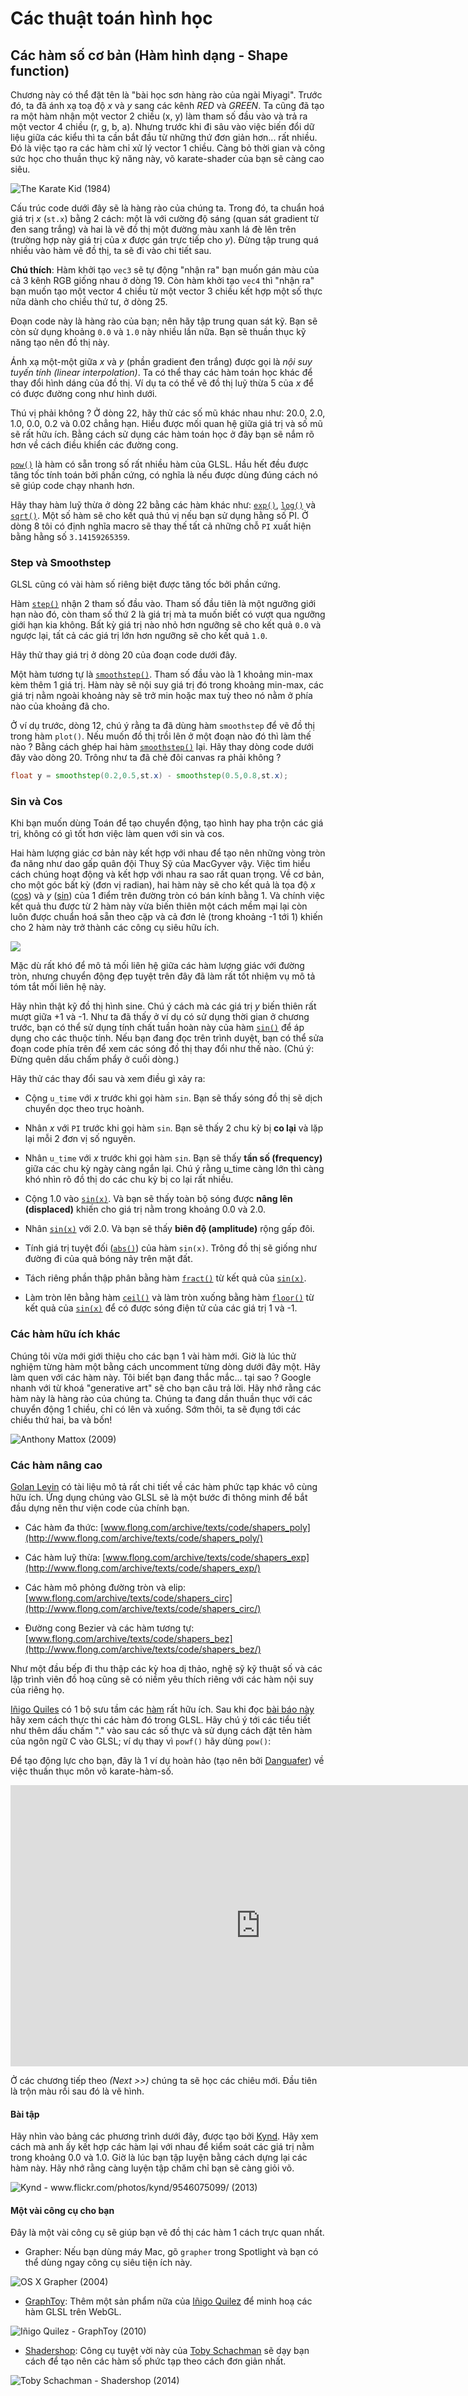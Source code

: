 # Các thuật toán hình học
## Các hàm số cơ bản (Hàm hình dạng - Shape function)

Chương này có thể đặt tên là "bài học sơn hàng rào của ngài Miyagi". Trước đó, ta đã ánh xạ toạ độ *x* và *y* sang các kênh *RED* và *GREEN*. Ta cũng đã tạo ra một hàm nhận một vector 2 chiều (x, y) làm tham số đầu vào và trả ra một vector 4 chiều (r, g, b, a). Nhưng trước khi đi sâu vào việc biến đổi dữ liệu giữa các kiểu thì ta cần bắt đầu từ những thứ đơn giản hơn... rất nhiều. Đó là việc tạo ra các hàm chỉ xử lý vector 1 chiều. Càng bỏ thời gian và công sức học cho thuần thục kỹ năng này, võ karate-shader của bạn sẽ càng cao siêu.

![The Karate Kid (1984)](mr_miyagi.jpg)

Cấu trúc code dưới đây sẽ là hàng rào của chúng ta. Trong đó, ta chuẩn hoá giá trị *x* (`st.x`) bằng 2 cách: một là với cường độ sáng (quan sát gradient từ đen sang trắng) và hai là vẽ đồ thị một đường màu xanh lá đè lên trên (trường hợp này giá trị của *x* được gán trực tiếp cho *y*). Đừng tập trung quá nhiều vào hàm vẽ đồ thị, ta sẽ đi vào chi tiết sau.

<div class="codeAndCanvas" data="linear.frag"></div>

**Chú thích**: Hàm khởi tạo `vec3` sẽ tự động "nhận ra" bạn muốn gán màu của cả 3 kênh RGB giống nhau ở dòng 19. Còn hàm khởi tạo `vec4` thì "nhận ra" bạn muốn tạo một vector 4 chiều từ một vector 3 chiều kết hợp một số thực nữa dành cho chiều thứ tư, ở dòng 25.

Đoạn code này là hàng rào của bạn; nên hãy tập trung quan sát kỹ. Bạn sẽ còn sử dụng khoảng `0.0` và `1.0` này nhiều lần nữa. Bạn sẽ thuần thục kỹ năng tạo nên đồ thị này.

Ánh xạ một-một giữa *x* và *y* (phần gradient đen trắng) được gọi là *nội suy tuyến tính (linear interpolation)*. Ta có thể thay các hàm toán học khác để thay đổi hình dáng của đồ thị. Ví dụ ta có thể vẽ đồ thị luỹ thừa 5 của *x* để có được đường cong như hình dưới.

<div class="codeAndCanvas" data="expo.frag"></div>

Thú vị phải không ? Ở dòng 22, hãy thử các số mũ khác nhau như: 20.0, 2.0, 1.0, 0.0, 0.2 và 0.02 chẳng hạn. Hiểu được mối quan hệ giữa giá trị và số mũ sẽ rất hữu ích. Bằng cách sử dụng các hàm toán học ở đây bạn sẽ nắm rõ hơn về cách điều khiển các đường cong.

[`pow()`](../glossary/?lan=vi&search=pow) là hàm có sẵn trong số rất nhiều hàm của GLSL. Hầu hết đều được tăng tốc tính toán bởi phần cứng, có nghĩa là nếu được dùng đúng cách nó sẽ giúp code chạy nhanh hơn.

Hãy thay hàm luỹ thừa ở dòng 22 bằng các hàm khác như: [`exp()`](../glossary/?lan=vi&search=exp), [`log()`](../glossary/?lan=vi&search=log) và [`sqrt()`](../glossary/?lan=vi&search=sqrt). Một số hàm sẽ cho kết quả thú vị nếu bạn sử dụng hằng số PI. Ở dòng 8 tôi có định nghĩa macro sẽ thay thế tất cả những chỗ `PI` xuất hiện bằng hằng số `3.14159265359`.

### Step và Smoothstep

GLSL cũng có vài hàm số riêng biệt được tăng tốc bởi phần cứng.

Hàm [`step()`](../glossary/?lan=vi&search=step) nhận 2 tham số đầu vào. Tham số đầu tiên là một ngưỡng giới hạn nào đó, còn tham số thứ 2 là giá trị mà ta muốn biết có vượt qua ngưỡng giới hạn kia không. Bất kỳ giá trị nào nhỏ hơn ngưỡng sẽ cho kết quả `0.0` và ngược lại, tất cả các giá trị lớn hơn ngưỡng sẽ cho kết quả `1.0`.

Hãy thử thay giá trị ở dòng 20 của đoạn code dưới đây.

<div class="codeAndCanvas" data="step.frag"></div>

Một hàm tương tự là [`smoothstep()`](../glossary/?lan=vi&search=smoothstep). Tham số đầu vào là 1 khoảng min-max kèm thêm 1 giá trị. Hàm này sẽ nội suy giá trị đó trong khoảng min-max, các giá trị nằm ngoài khoảng này sẽ trở min hoặc max tuỳ theo nó nằm ở phía nào của khoảng đã cho.

<div class="codeAndCanvas" data="smoothstep.frag"></div>

Ở ví dụ trước, dòng 12, chú ý rằng ta đã dùng hàm `smoothstep` để vẽ đồ thị trong hàm `plot()`. Nếu muốn đồ thị trồi lên ở một đoạn nào đó thì làm thế nào ? Bằng cách ghép hai hàm [`smoothstep()`](../glossary/?lan=vi&search=smoothstep) lại. Hãy thay dòng code dưới đây vào dòng 20. Trông như ta đã chẻ đôi canvas ra phải không ?

```glsl
float y = smoothstep(0.2,0.5,st.x) - smoothstep(0.5,0.8,st.x);
```

### Sin và Cos

Khi bạn muốn dùng Toán để tạo chuyển động, tạo hình hay pha trộn các giá trị, không có gì tốt hơn việc làm quen với sin và cos.

Hai hàm lượng giác cơ bản này kết hợp với nhau để tạo nên những vòng tròn đa năng như dao gấp quân đội Thuỵ Sỹ của MacGyver vậy. Việc tìm hiểu cách chúng hoạt động và kết hợp với nhau ra sao rất quan trọng. Về cơ bản, cho một góc bất kỳ (đơn vị radian), hai hàm này sẽ cho kết quả là tọa độ *x* ([cos](../glossary/?lan=vi&search=cos)) và *y* ([sin](../glossary/?lan=vi&search=sin)) của 1 điểm trên đường tròn có bán kính bằng 1. Và chính việc kết quả thu được từ 2 hàm này vừa biến thiên một cách mềm mại lại còn luôn được chuẩn hoá sẵn theo cặp và cả đơn lẻ (trong khoảng -1 tới 1) khiến cho 2 hàm này trở thành các công cụ siêu hữu ích.

![](sincos.gif)

Mặc dù rất khó để mô tả mối liên hệ giữa các hàm lượng giác với đường tròn, nhưng chuyển động đẹp tuyệt trên đây đã làm rất tốt nhiệm vụ mô tả tóm tắt mối liên hệ này.

<div class="simpleFunction" data="y = sin(x);"></div>

Hãy nhìn thật kỹ đồ thị hình sine. Chú ý cách mà các giá trị *y* biến thiên rất mượt giữa +1 và -1. Như ta đã thấy ở ví dụ có sử dụng thời gian ở chương trước, bạn có thể sử dụng tính chất tuần hoàn này của hàm [`sin()`](../glossary/?lan=vi&search=sin) để áp dụng cho các thuộc tính. Nếu bạn đang đọc trên trình duyệt, bạn có thể sửa đoạn code phía trên để xem các sóng đồ thị thay đổi như thế nào. (Chú ý: Đừng quên dấu chấm phẩy ở cuối dòng.)

Hãy thử các thay đổi sau và xem điều gì xảy ra:

* Cộng `u_time` với *x* trước khi gọi hàm `sin`. Bạn sẽ thấy sóng đồ thị sẽ dịch chuyển dọc theo trục hoành.

* Nhân *x* với `PI` trước khi gọi hàm `sin`. Bạn sẽ thấy 2 chu kỳ bị **co lại** và lặp lại mỗi 2 đơn vị số nguyên.

* Nhân `u_time` với *x* trước khi gọi hàm `sin`. Bạn sẽ thấy **tần số (frequency)** giữa các chu kỳ ngày càng ngắn lại. Chú ý rằng u_time càng lớn thì càng khó nhìn rõ đồ thị do các chu kỳ bị co lại rất nhiều.

* Cộng 1.0 vào [`sin(x)`](../glossary/?lan=vi&search=sin). Và bạn sẽ thấy toàn bộ sóng được **nâng lên (displaced)** khiến cho giá trị nằm trong khoảng 0.0 và 2.0.

* Nhân [`sin(x)`](../glossary/?lan=vi&search=sin) với 2.0. Và bạn sẽ thấy **biên độ (amplitude)** rộng gấp đôi.

* Tính giá trị tuyệt đối ([`abs()`](../glossary/?lan=vi&search=abs)) của hàm `sin(x)`. Trông đồ thị sẽ giống như đường đi của quả bóng nảy trên mặt đất.

* Tách riêng phần thập phân bằng hàm [`fract()`](../glossary/?lan=vi&search=fract) từ kết quả của [`sin(x)`](../glossary/?lan=vi&search=sin).

* Làm tròn lên bằng hàm [`ceil()`](../glossary/?lan=vi&search=ceil) và làm tròn xuống bằng hàm [`floor()`](../glossary/?lan=vi&search=floor) từ kết quả của [`sin(x)`](../glossary/?lan=vi&search=sin) để có được sóng điện tử của các giá trị 1 và -1.

### Các hàm hữu ích khác

Chúng tôi vừa mới giới thiệu cho các bạn 1 vài hàm mới. Giờ là lúc thử nghiệm từng hàm một bằng cách uncomment từng dòng dưới đây một. Hãy làm quen với các hàm này. Tôi biết bạn đang thắc mắc... tại sao ? Google nhanh với từ khoá "generative art" sẽ cho bạn câu trả lời. Hãy nhớ rằng các hàm này là hàng rào của chúng ta. Chúng ta đang dần thuần thục với các chuyển động 1 chiều, chỉ có lên và xuống. Sớm thôi, ta sẽ đụng tới các chiều thứ hai, ba và bốn!

![Anthony Mattox (2009)](anthony-mattox-ribbon.jpg)

<div class="simpleFunction" data="y = mod(x,0.5); // tính phần dư của phép tính x / 0.5
//y = fract(x); // tách phần thập phân của x
//y = ceil(x);  // làm tròn lên
//y = floor(x); // làm tròn xuống
//y = sign(x);  // lấy dấu âm dương của x
//y = abs(x);   // tính giá trị tuyệt đối của x
//y = clamp(x,0.0,1.0); // kẹp x trong khoảng 0.0 và 1.0
//y = min(0.0,x);   // tìm số nhỏ nhất giữa 2 số 0.0 và x
//y = max(0.0,x);   // tìm số lớn nhất giữa 2 số 0.0 và x "></div>

### Các hàm nâng cao

[Golan Levin](http://www.flong.com/) có tài liệu mô tả rất chi tiết về các hàm phức tạp khác vô cùng hữu ích. Ứng dụng chúng vào GLSL sẽ là một bước đi thông minh để bắt đầu dựng nên thư viện code của chính bạn.

* Các hàm đa thức: [www.flong.com/archive/texts/code/shapers_poly](http://www.flong.com/archive/texts/code/shapers_poly/)

* Các hàm luỹ thừa: [www.flong.com/archive/texts/code/shapers_exp](http://www.flong.com/archive/texts/code/shapers_exp/)

* Các hàm mô phỏng đường tròn và elip: [www.flong.com/archive/texts/code/shapers_circ](http://www.flong.com/archive/texts/code/shapers_circ/)

* Đường cong Bezier và các hàm tương tự: [www.flong.com/archive/texts/code/shapers_bez](http://www.flong.com/archive/texts/code/shapers_bez/)

<div class="glslGallery" data="160414041542,160414041933,160414041756" data-properties="clickRun:editor,hoverPreview:false"></div>

Như một đầu bếp đi thu thập các kỳ hoa dị thảo, nghệ sỹ kỹ thuật số và các lập trình viên đồ hoạ cũng sẽ có niềm yêu thích riêng với các hàm nội suy của riêng họ.

[Iñigo Quiles](http://www.iquilezles.org/) có 1 bộ sưu tầm các [hàm](http://www.iquilezles.org/www/articles/functions/functions.htm) rất hữu ích. Sau khi đọc [bài báo này](http://www.iquilezles.org/www/articles/functions/functions.htm) hãy xem cách thực thi các hàm đó trong GLSL. Hãy chú ý tới các tiểu tiết như thêm dấu chấm "." vào sau các số thực và sử dụng cách đặt tên hàm của ngôn ngữ C vào GLSL; ví dụ thay vì `powf()` hãy dùng `pow()`: 

<div class="glslGallery" data="05/impulse,05/cubicpulse,05/expo,05/expstep,05/parabola,05/pcurve" data-properties="clickRun:editor,hoverPreview:false"></div>

Để tạo động lực cho bạn, đây là 1 ví dụ hoàn hảo (tạo nên bởi [Danguafer](https://www.shadertoy.com/user/Danguafer)) về việc thuần thục môn võ karate-hàm-số.

<iframe width="800" height="450" frameborder="0" src="https://www.shadertoy.com/embed/XsXXDn?gui=true&t=10&paused=true" allowfullscreen></iframe>

Ở các chương tiếp theo *(Next >>)* chúng ta sẽ học các chiêu mới. Đầu tiên là trộn màu rồi sau đó là vẽ hình.

#### Bài tập

Hãy nhìn vào bảng các phương trình dưới đây, được tạo bởi [Kynd](http://www.kynd.info/log/). Hãy xem cách mà anh ấy kết hợp các hàm lại với nhau để kiểm soát các giá trị nằm trong khoảng 0.0 và 1.0. Giờ là lúc bạn tập luyện bằng cách dựng lại các hàm này. Hãy nhớ rằng càng luyện tập chăm chỉ bạn sẽ càng giỏi võ.

![Kynd - www.flickr.com/photos/kynd/9546075099/ (2013)](kynd.png)

#### Một vài công cụ cho bạn

Đây là một vài công cụ sẽ giúp bạn vẽ đồ thị các hàm 1 cách trực quan nhất.

* Grapher: Nếu bạn dùng máy Mac, gõ `grapher` trong Spotlight và bạn có thể dùng ngay công cụ siêu tiện ích này.

![OS X Grapher (2004)](grapher.png)

* [GraphToy](http://www.iquilezles.org/apps/graphtoy/): Thêm một sản phẩm nữa của [Iñigo Quilez](http://www.iquilezles.org) để minh hoạ các hàm GLSL trên WebGL.

![Iñigo Quilez - GraphToy (2010)](graphtoy.png)

* [Shadershop](http://tobyschachman.com/Shadershop/): Công cụ tuyệt vời này của [Toby Schachman](http://tobyschachman.com/) sẽ dạy bạn cách để tạo nên các hàm số phức tạp theo cách đơn giản nhất.

![Toby Schachman - Shadershop (2014)](shadershop.png)
